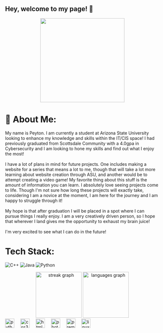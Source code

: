 ## Hey, welcome to my page! 👋
<div align="center">
  <img height="275" src="https://i.imgur.com/bPOiltN.gif"  />
</div>

# 💫 About Me:
My name is Peyton. I am currently a student at Arizona State University looking to enhance my knowledge and skills within the IT/CIS space! I had previously graduated from Scottsdale Community with a 4.0gpa in Cybersecurity and I am looking to hone my skills and find out what I enjoy the most!<br><br>I have a lot of plans in mind for future projects. One includes making a website for a series that means a lot to me, though that will take a lot more learning about website creation through ASU, and another would be to attempt creating a video game! My favorite thing about this stuff is the amount of information you can learn. I absolutely love seeing projects come to life. Though I'm not sure how long these projects will exactly take, considering I am a novice at the moment, I am here for the journey and I am happy to struggle through it!<br><br>
My hope is that after graduation I will be placed in a spot where I can pursue things I really enjoy. I am a very creatively driven person, so I hope that wherever I land gives me the opportunity to exhaust my brain juice!<br><br>
I'm very excited to see what I can do in the future!



# Tech Stack:
![C++](https://img.shields.io/badge/c++-%2300599C.svg?style=for-the-badge&logo=c%2B%2B&logoColor=white) ![Java](https://img.shields.io/badge/java-%23ED8B00.svg?style=for-the-badge&logo=openjdk&logoColor=white) ![Python](https://img.shields.io/badge/python-3670A0?style=for-the-badge&logo=python&logoColor=ffdd54)

<div align="center">
  <img src="https://streak-stats.demolab.com?user=Peytown&locale=en&mode=daily&theme=dracula&hide_border=false&border_radius=5" height="150" alt="streak graph"  />
  <img src="https://github-readme-stats.vercel.app/api/top-langs?username=Peytown&locale=en&hide_title=false&layout=compact&card_width=320&langs_count=5&theme=dracula&hide_border=false" height="150" alt="languages graph"  />
</div>

<div align="left">
  <img src="https://cdn.jsdelivr.net/gh/devicons/devicon/icons/python/python-original.svg" height="30" alt="python logo"  />
  <img width="12" />
  <img src="https://cdn.jsdelivr.net/gh/devicons/devicon/icons/css3/css3-original.svg" height="30" alt="css3 logo"  />
  <img width="12" />
  <img src="https://cdn.jsdelivr.net/gh/devicons/devicon/icons/html5/html5-original.svg" height="30" alt="html5 logo"  />
  <img width="12" />
  <img src="https://cdn.jsdelivr.net/gh/devicons/devicon/icons/photoshop/photoshop-plain.svg" height="30" alt="photoshop logo"  />
  <img width="12" />
  <img src="https://cdn.jsdelivr.net/gh/devicons/devicon/icons/premierepro/premierepro-plain.svg" height="30" alt="premierepro logo"  />
  <img width="12" />
  <img src="https://cdn.jsdelivr.net/gh/devicons/devicon/icons/linux/linux-original.svg" height="30" alt="linux logo"  />
</div>

<!-- Proudly created with GPRM ( https://gprm.itsvg.in ) -->
<!--
**Peytown/Peytown** is a ✨ _special_ ✨ repository because its `README.md` (this file) appears on your GitHub profile.


ddd
